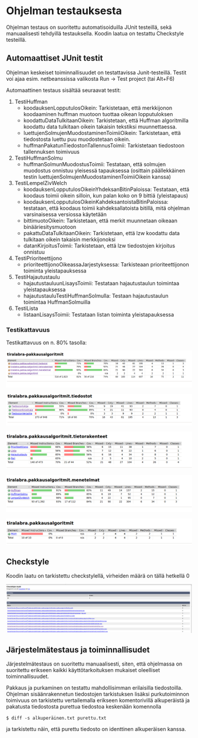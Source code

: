 # Ohjelman testauksesta

Ohjelman testaus on suoritettu automatisoiduilla JUnit testeillä, sekä manuaalisesti
tehdyillä testauksella. Koodin laatua on testattu Checkstyle testeillä.

## Automaattiset JUnit testit

Ohjelman keskeiset toiminnallisuudet on testattavissa Junit-testeillä. Testit voi
ajaa esim. netbeanssissa valikosta Run -> Test project (tai Alt+F6)

Automaattinen testaus sisältää seuraavat testit:

1. TestiHuffman
   - koodauksenLopputulosOikein: Tarkistetaan, että merkkijonon koodaaminen huffman
   muotoon tuottaa oikean lopputuloksen
   - koodattuDataTulkitaanOikein: Tarkistetaan, että Huffman algoritmilla koodattu
   data tulkitaan oikein takaisin tekstiksi muunnettaessa.
   - luettujenSolmujenMuodostaminenToimiiOikein: Tarkistetaan, että tiedostosta
   luettu puu muodostetaan oikein.
   - huffmanPakatunTiedostonTallennusToimii: Tarkistetaan tiedostoon tallennuksen
   toimivuus
2. TestiHuffmanSolmu
   - huffmanSolmunMuodostusToimii: Testataan, että solmujen muodostus onnistuu
   yleisessä tapauksessa (osittain päällekkäinen testin luettujenSolmujenMuodostaminenToimiiOikein kanssa)
3. TestiLempelZivWelch
   - koodauksenLopputulosOikeinYhdeksanBitinPaloissa: Testataan, että koodaus toimii
   oikein silloin, kun palan koko on 9 bittiä (yleistapaus)
   - koodauksenLopputulosOikeinKahdeksantoistaBitinPaloissa: testataan, että koodaus
   toimii kahdeksallatoista bitillä, mitä ohjelman varsinaisessa versiossa käytetään
   - bittimuotoOikein: Tarkistetaan, että merkit muunnetaan oikeaan binääriesitysmuotoon
   - pakattuDataTulkitaanOikein: Tarkistetaan, että lzw koodattu data tulkitaan oikein
   takaisin merkkijonoksi
   - datanKirjoitusToimii: Tarkistetaan, että lzw tiedostojen kirjoitus onnistuu
4. TestiPrioriteettijono
   - prioriteettijonoOikeassaJarjestyksessa: Tarkisteaan prioriteettijonon toiminta
   yleistapauksessa
5. TestiHajautustaulu
   - hajautustauluunLisaysToimii: Testataan hajautustaulun toimintaa yleistapauksessa
   - hajautustauluTestiHuffmanSolmulla: Testaan hajautustaulun toimintaa HuffmanSolmuilla
6. TestiLista
   - listaanLisaysToimii: Testataan listan toiminta yleistapauksessa

### Testikattavuus

Testikattavuus on n. 80% tasolla:

![Jacoco-raportti 1](https://github.com/nikomn/tiralabra-pakkausalgoritmit/blob/master/dokumentaatio/jacoco-kuvat/jacoco1.png)

![Jacoco-raportti 2](https://github.com/nikomn/tiralabra-pakkausalgoritmit/blob/master/dokumentaatio/jacoco-kuvat/jacoco2.png)

![Jacoco-raportti 3](https://github.com/nikomn/tiralabra-pakkausalgoritmit/blob/master/dokumentaatio/jacoco-kuvat/jacoco3.png)

![Jacoco-raportti 4](https://github.com/nikomn/tiralabra-pakkausalgoritmit/blob/master/dokumentaatio/jacoco-kuvat/jacoco4.png)

![Jacoco-raportti 5](https://github.com/nikomn/tiralabra-pakkausalgoritmit/blob/master/dokumentaatio/jacoco-kuvat/jacoco5.png)

## Checkstyle

Koodin laatu on tarkistettu checkstylellä, virheiden määrä on tällä hetkellä 0

![Checkstyle-raportti](https://github.com/nikomn/tiralabra-pakkausalgoritmit/blob/master/dokumentaatio/jacoco-kuvat/checkstyle1.png)

## Järjestelmätestaus ja toiminnallisudet

Järjestelmätestaus on suoritettu manuaalisesti, siten, että ohjelmassa on suoritettu
erikseen kaikki käyttötarkoituksen mukaiset oleelliset toiminnallisuudet.

Pakkaus ja purkaminen on testattu mahdollisimman erilaisilla tiedostoilla.
Ohjelman sisäänrakennetun tiedostojen tarkistuksen lisäksi purkutoiminnon
toimivuus on tarkistettu vertailemalla erikseen komentorivillä alkuperäistä ja
pakatusta tiedostosta purettua tiedostoa keskenään komennolla

```console
$ diff -s alkuperäinen.txt purettu.txt
```

ja tarkistettu näin, että purettu tiedosto on identtinen alkuperäisen kanssa.
